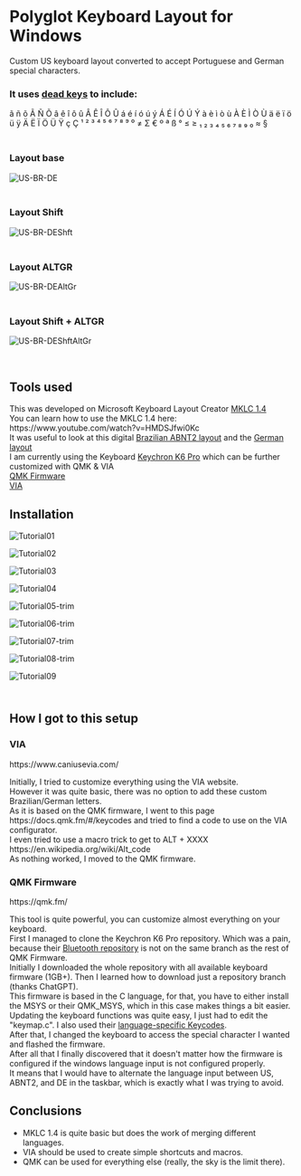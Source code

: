 <!-- #######  HEY, I AM THE SOURCE EDITOR! #########-->
<h1>Polyglot Keyboard Layout for Windows</h1>
<p>Custom US keyboard layout converted to accept Portuguese and German special characters.</p>
<h3>It uses <a href="https://en.wikipedia.org/wiki/Dead_key">dead keys</a> to include:</h3>
<p>&atilde; &ntilde; &otilde; &Atilde; &Ntilde; &Otilde; &acirc; &ecirc; &icirc; &ocirc; &ucirc; &Acirc; &Ecirc; &Icirc; &Ocirc; &Ucirc; &aacute; &eacute; &iacute; &oacute; &uacute; &yacute; &Aacute; &Eacute; &Iacute; &Oacute; &Uacute; &Yacute; &agrave; &egrave; &igrave; &ograve; &ugrave; &Agrave; &Egrave; &Igrave; &Ograve; &Ugrave; &auml; &euml; &iuml; &ouml; &uuml; &yuml; &Auml; &Euml; &Iuml; &Ouml; &Uuml; &Yuml; ç Ç &sup1; &sup2; &sup3; ⁴ ⁵ ⁶ ⁷ ⁸ ⁹ ⁰ &ne; &Sigma; &euro; &ordm; &ordf; &szlig; &deg; &le; &ge; ₁ ₂ ₃ ₄ ₅ ₆ ₇ ₈ ₉ ₀ &asymp; &sect;</p>

<h3><br />Layout base</h3>

![US-BR-DE](https://user-images.githubusercontent.com/15069239/229212255-5c38a18c-41e2-410a-a29d-4f6f25439ccb.jpg)


<h3><br />Layout Shift</h3>

![US-BR-DEShft](https://user-images.githubusercontent.com/15069239/229212303-c9859f00-33d8-4cd6-a2a7-47bcb3bfe6b4.jpg)


<h3><br />Layout ALTGR</h3>

![US-BR-DEAltGr](https://user-images.githubusercontent.com/15069239/229212329-81509465-ccb5-4dde-a507-35b00e00b8f8.jpg)


<h3><br />Layout Shift + ALTGR</h3>

![US-BR-DEShftAltGr](https://user-images.githubusercontent.com/15069239/229212377-24dbdde8-ee25-4b65-8fc7-d00ffae62354.jpg)


<p>&nbsp;</p>

<h2>Tools used</h2>
<p>This was developed on Microsoft Keyboard Layout Creator <a href="https://www.microsoft.com/en-us/download/details.aspx?id=102134">MKLC 1.4</a>
</br>You can learn how to use the MKLC 1.4 here: https://www.youtube.com/watch?v=HMDSJfwi0Kc
</br>It was useful to look at this digital <a href="https://learn.microsoft.com/en-us/globalization/keyboards/kbdbr_2">Brazilian ABNT2 layout</a> and the <a href="https://learn.microsoft.com/en-us/globalization/keyboards/kbdgr">German layout</a>
</br>I am currently using the Keyboard <a href="https://www.keychron.com/pages/keychron-k6-pro">Keychron K6 Pro</a> which can be further customized with QMK &amp; VIA<br /><a href="https://qmk.fm/">QMK Firmware</a><br /><a href="https://www.caniusevia.com/">VIA</a></p>

<h2>Installation</h2>

![Tutorial01](https://user-images.githubusercontent.com/15069239/229212620-375279e6-5e2b-4795-a0fd-cbbcd7cc35c0.jpg)


![Tutorial02](https://user-images.githubusercontent.com/15069239/229212632-1d79d91e-52c5-43e0-bb84-183344144971.jpg)


![Tutorial03](https://user-images.githubusercontent.com/15069239/229212651-be84f442-a285-43fa-a5de-a84c64d004db.jpg)


![Tutorial04](https://user-images.githubusercontent.com/15069239/229212661-8f005a13-51d1-46a8-b0cb-8de35f2e26eb.jpg)


![Tutorial05-trim](https://user-images.githubusercontent.com/15069239/229213347-fe9fad6f-69b8-460d-bdbb-6e19949b9b9e.jpg)


![Tutorial06-trim](https://user-images.githubusercontent.com/15069239/229213373-3bd79d17-53c4-42c0-957a-4ee66827a6e8.jpg)


![Tutorial07-trim](https://user-images.githubusercontent.com/15069239/229213449-469e2e8e-6788-4c7c-ba39-37577b7989fa.jpg)


![Tutorial08-trim](https://user-images.githubusercontent.com/15069239/229213477-b5add394-75df-41d0-8d4c-5d1856b699e0.jpg)


![Tutorial09](https://user-images.githubusercontent.com/15069239/229212778-f2a1cc3d-13a3-450d-bd9c-29c23b70b00f.jpg)


<h2><br />How I got to this setup</h2>

<h3>VIA</a></h3>
<p>https://www.caniusevia.com/</p>
<p>Initially, I tried to customize everything using the VIA website.<br />However it was quite basic, there was no option to add these custom Brazilian/German letters.<br />As it is based on the QMK firmware, I went to this page https://docs.qmk.fm/#/keycodes and tried to find a code to use on the VIA configurator.<br />I even tried to use a macro trick to get to ALT + XXXX https://en.wikipedia.org/wiki/Alt_code <br />As nothing worked, I moved to the QMK firmware.</p>

<h3>QMK Firmware</a></h3>
<p>https://qmk.fm/</p>
<p>This tool is quite powerful, you can customize almost everything on your keyboard.
<br />First I managed to clone the Keychron K6 Pro repository. Which was a pain, because their <a href="https://github.com/Keychron/qmk_firmware/tree/bluetooth_playground">Bluetooth repository</a> is not on the same branch as the rest of QMK Firmware.
<br />Initially I downloaded the whole repository with all available keyboard firmware (1GB+). Then I learned how to download just a repository branch (thanks ChatGPT).<br />This firmware is based in the C language, for that, you have to either install the MSYS or their QMK_MSYS, which in this case makes things a bit easier.<br />Updating the keyboard functions was quite easy, I just had to edit the "keymap.c". I also used their <a href="https://docs.qmk.fm/#/reference_keymap_extras">language-specific Keycodes</a>.<br />After that, I changed the keyboard to access the special character I wanted and flashed the firmware.<br />After all that I finally discovered that it doesn't matter how the firmware is configured if the windows language input is not configured properly.<br />It means that I would have to alternate the language input between US, ABNT2, and DE in the taskbar, which is exactly what I was trying to avoid.</p>
<h2>Conclusions</h2>
<ul>
<li>MKLC 1.4 is quite basic but does the work of merging different languages.</li>
<li>VIA should be used to create simple shortcuts and macros.</li>
<li>QMK can be used for everything else (really, the sky is the limit there).</li>
</ul>
